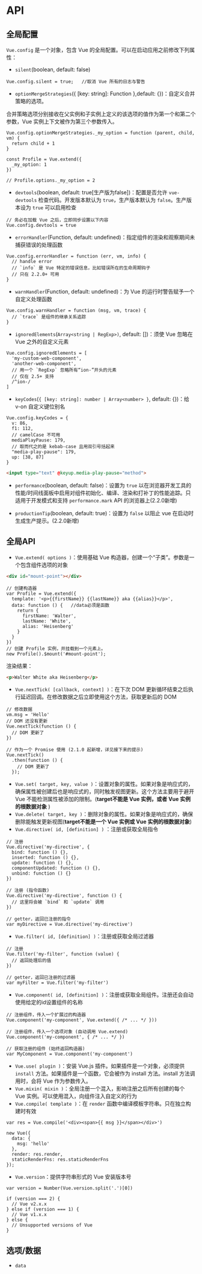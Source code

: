 # API
## 全局配置
`Vue.config` 是一个对象，包含 Vue 的全局配置。可以在启动应用之前修改下列属性：

- `silent`(boolean, default: false)
```javasctipt
Vue.config.silent = true;   //取消 Vue 所有的日志与警告
```
- `optionMergeStrategies`({ [key: string]: Function },default: {})：自定义合并策略的选项。

合并策略选项分别接收在父实例和子实例上定义的该选项的值作为第一个和第二个参数，Vue 实例上下文被作为第三个参数传入。
```javasctipt
Vue.config.optionMergeStrategies._my_option = function (parent, child, vm) {
  return child + 1
}

const Profile = Vue.extend({
  _my_option: 1
})

// Profile.options._my_option = 2
```

- `devtools`(boolean, default: true[生产版为false])：配置是否允许 `vue-devtools` 检查代码。开发版本默认为 `true`，生产版本默认为 `false`。生产版本设为 `true` 可以启用检查
```javasctipt
// 务必在加载 Vue 之后，立即同步设置以下内容
Vue.config.devtools = true
```

- `errorHandler`(Function, default: undefined)：指定组件的渲染和观察期间未捕获错误的处理函数
```javasctipt
Vue.config.errorHandler = function (err, vm, info) {
  // handle error
  // `info` 是 Vue 特定的错误信息，比如错误所在的生命周期钩子
  // 只在 2.2.0+ 可用
}
```
- `warnHandler`(Function, default: undefined)：为 Vue 的运行时警告赋予一个自定义处理函数
```javasctipt
Vue.config.warnHandler = function (msg, vm, trace) {
  // `trace` 是组件的继承关系追踪
}
```

- `ignoredElements`(`Array<string | RegExp>)`, default: [])：须使 Vue 忽略在 Vue 之外的自定义元素
```javasctipt
Vue.config.ignoredElements = [
  'my-custom-web-component',
  'another-web-component',
  // 用一个 `RegExp` 忽略所有“ion-”开头的元素
  // 仅在 2.5+ 支持
  /^ion-/
]
```

- `keyCodes`(`{ [key: string]: number | Array<number> }`, default: {})：给 v-on 自定义键位别名
```javasctipt
Vue.config.keyCodes = {
  v: 86,
  f1: 112,
  // camelCase 不可用
  mediaPlayPause: 179,
  // 取而代之的是 kebab-case 且用双引号括起来
  "media-play-pause": 179,
  up: [38, 87]
}
```
```html
<input type="text" @keyup.media-play-pause="method">
```

- `performance`(boolean, default: false)：设置为 `true` 以在浏览器开发工具的性能/时间线面板中启用对组件初始化、编译、渲染和打补丁的性能追踪。只适用于开发模式和支持 `performance.mark` API 的浏览器上(2.2.0新增)

- `productionTip`(boolean, default: true)：设置为 `false` 以阻止 vue 在启动时生成生产提示。(2.2.0新增)

## 全局API
- `Vue.extend( options )`：使用基础 Vue 构造器，创建一个“子类”。参数是一个包含组件选项的对象
```html
<div id="mount-point"></div>
```
```javasctipt
// 创建构造器
var Profile = Vue.extend({
  template: '<p>{{firstName}} {{lastName}} aka {{alias}}</p>',
  data: function () {   //data必须是函数
    return {
      firstName: 'Walter',
      lastName: 'White',
      alias: 'Heisenberg'
    }
  }
})
// 创建 Profile 实例，并挂载到一个元素上。
new Profile().$mount('#mount-point');
```
渲染结果：
```html
<p>Walter White aka Heisenberg</p>
```

- `Vue.nextTick( [callback, context] )`：在下次 DOM 更新循环结束之后执行延迟回调。在修改数据之后立即使用这个方法，获取更新后的 DOM
```javasctipt
// 修改数据
vm.msg = 'Hello'
// DOM 还没有更新
Vue.nextTick(function () {
  // DOM 更新了
})

// 作为一个 Promise 使用 (2.1.0 起新增，详见接下来的提示)
Vue.nextTick()
  .then(function () {
    // DOM 更新了
  });
```

- `Vue.set( target, key, value )`：设置对象的属性。如果对象是响应式的，确保属性被创建后也是响应式的，同时触发视图更新。这个方法主要用于避开 Vue 不能检测属性被添加的限制。(**target不能是 Vue 实例，或者 Vue 实例的根数据对象** )
- `Vue.delete( target, key )`：删除对象的属性。如果对象是响应式的，确保删除能触发更新视图(**target不能是一个 Vue 实例或 Vue 实例的根数据对象**)
- `Vue.directive( id, [definition] )` ：注册或获取全局指令
```javasctipt
// 注册
Vue.directive('my-directive', {
  bind: function () {},
  inserted: function () {},
  update: function () {},
  componentUpdated: function () {},
  unbind: function () {}
})

// 注册 (指令函数)
Vue.directive('my-directive', function () {
  // 这里将会被 `bind` 和 `update` 调用
})

// getter，返回已注册的指令
var myDirective = Vue.directive('my-directive')
```
- `Vue.filter( id, [definition] )`：注册或获取全局过滤器
```javasctipt
// 注册
Vue.filter('my-filter', function (value) {
  // 返回处理后的值
})

// getter，返回已注册的过滤器
var myFilter = Vue.filter('my-filter')
```
- `Vue.component( id, [definition] )`：注册或获取全局组件。注册还会自动使用给定的id设置组件的名称
```javasctipt
// 注册组件，传入一个扩展过的构造器
Vue.component('my-component', Vue.extend({ /* ... */ }))

// 注册组件，传入一个选项对象 (自动调用 Vue.extend)
Vue.component('my-component', { /* ... */ })

// 获取注册的组件 (始终返回构造器)
var MyComponent = Vue.component('my-component')
```
- `Vue.use( plugin )`：安装 Vue.js 插件。如果插件是一个对象，必须提供 `install` 方法。如果插件是一个函数，它会被作为 install 方法。install 方法调用时，会将 Vue 作为参数传入。
- `Vue.mixin( mixin )`：全局注册一个混入，影响注册之后所有创建的每个 Vue 实例。可以使用混入，向组件注入自定义的行为
- `Vue.compile( template )`：在 `render`  函数中编译模板字符串。只在独立构建时有效
```javasctipt
var res = Vue.compile('<div><span>{{ msg }}</span></div>')

new Vue({
  data: {
    msg: 'hello'
  },
  render: res.render,
  staticRenderFns: res.staticRenderFns
});
```
- `Vue.version`：提供字符串形式的 Vue 安装版本号
```javasctipt
var version = Number(Vue.version.split('.')[0])

if (version === 2) {
  // Vue v2.x.x
} else if (version === 1) {
  // Vue v1.x.x
} else {
  // Unsupported versions of Vue
}
```

## 选项/数据
- `data`
